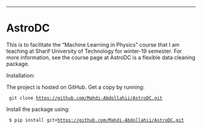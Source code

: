 ---
AstroDC
===

This is to facilitate the “Machine Learning in Physics” course that I am
teaching at Sharif University of Technology for winter-19 semester. For more
information, see the course page at
AstroDC is a flexible data cleaning package.

Installation:

The project is hosted on GitHub. Get a copy by running:

<code> git clone https://github.com/Mahdi-Abdollahii/AstroDC.git </code>

Install the package using:

<code> $  pip install git+https://github.com/Mahdi-Abdollahii/AstroDC.git </code>
